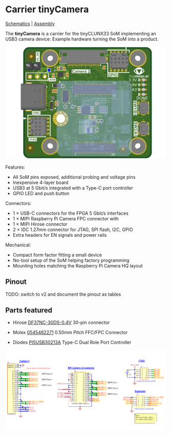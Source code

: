 # Carrier tinyCamera

[Schematics](tinyCamera_v1.0_Schematic.pdf) |
[Assembly](tinyCamera_v1.0_Assembly.pdf)

The **tinyCamera** is a carrier for the tinyCLUNX33 SoM implementing an
USB3 camera device:
Example hardware turning the SoM into a product.

![](images/carrier_tinycamera.png)

Features:
- All SoM pins exposed, additional probing and voltage pins
- Inexpensive 4-layer board
- USB3 at 5 Gbit/s integrated with a Type-C port controller
- GPIO LED and push button

Connectors:
- 1 × USB-C connectors for the FPGA 5 Gbit/s interfaces
- 1 × MIPI Raspberry Pi Camera FPC connector with 
- 1 × MIPI Hirose connector
- 2 × IDC 1.27mm connector for JTAG, SPI flash, I2C, GPIO
- Extra headers for EN signals and power rails

Mechanical:
- Compact form factor fitting a small device
- No-tool setup of the SoM helping factory programming
- Mounting holes matching the Raspberry Pi Camera HQ layout

## Pinout

TODO: switch to v2 and document the pinout as tables

## Parts featured

- Hirose
  [DF37NC-30DS-0.4V](https://www.hirose.com/product/p/CL0684-3313-5-51)
  30-pin connector

- Molex
  [0545482271](https://www.molex.com/en-us/products/part-detail/545482271)
  0.50mm Pitch FFC/FPC Connector

- Diodes
  [PI5USB30213A](https://www.diodes.com/assets/Databriefs/PI5USB30213A-Product-Brief.pdf)
  Type-C Dual Role Port Controller

![](images/carrier_tinycamera_schematic.png)
